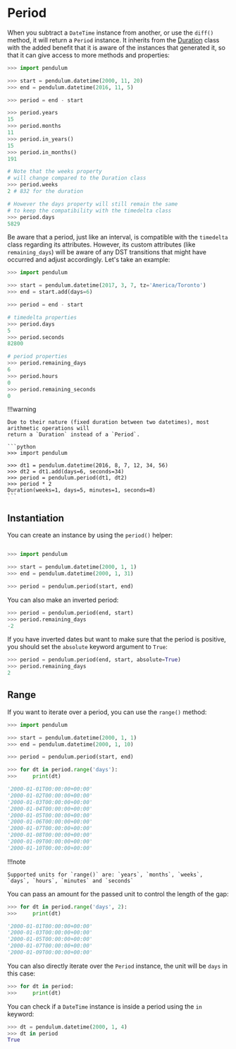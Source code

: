 # Period

When you subtract a `DateTime` instance from another, or use the `diff()` method, it will return a `Period` instance.
It inherits from the [Duration](#duration) class with the added benefit that it is aware of the
instances that generated it, so that it can give access to more methods and properties:

```python
>>> import pendulum

>>> start = pendulum.datetime(2000, 11, 20)
>>> end = pendulum.datetime(2016, 11, 5)

>>> period = end - start

>>> period.years
15
>>> period.months
11
>>> period.in_years()
15
>>> period.in_months()
191

# Note that the weeks property
# will change compared to the Duration class
>>> period.weeks
2 # 832 for the duration

# However the days property will still remain the same
# to keep the compatibility with the timedelta class
>>> period.days
5829
```

Be aware that a period, just like an interval, is compatible with the `timedelta` class regarding
its attributes. However, its custom attributes (like `remaining_days`) will be aware of any DST
transitions that might have occurred and adjust accordingly. Let's take an example:

```python
>>> import pendulum

>>> start = pendulum.datetime(2017, 3, 7, tz='America/Toronto')
>>> end = start.add(days=6)

>>> period = end - start

# timedelta properties
>>> period.days
5
>>> period.seconds
82800

# period properties
>>> period.remaining_days
6
>>> period.hours
0
>>> period.remaining_seconds
0
```

!!!warning

    Due to their nature (fixed duration between two datetimes), most arithmetic operations will
    return a `Duration` instead of a `Period`.

    ```python
    >>> import pendulum

    >>> dt1 = pendulum.datetime(2016, 8, 7, 12, 34, 56)
    >>> dt2 = dt1.add(days=6, seconds=34)
    >>> period = pendulum.period(dt1, dt2)
    >>> period * 2
    Duration(weeks=1, days=5, minutes=1, seconds=8)
    ```


## Instantiation

You can create an instance by using the `period()` helper:

```python

>>> import pendulum

>>> start = pendulum.datetime(2000, 1, 1)
>>> end = pendulum.datetime(2000, 1, 31)

>>> period = pendulum.period(start, end)
```

You can also make an inverted period:

```python
>>> period = pendulum.period(end, start)
>>> period.remaining_days
-2
```

If you have inverted dates but want to make sure that the period is positive,
you should set the `absolute` keyword argument to `True`:

```python
>>> period = pendulum.period(end, start, absolute=True)
>>> period.remaining_days
2
```

## Range

If you want to iterate over a period, you can use the `range()` method:

```python
>>> import pendulum

>>> start = pendulum.datetime(2000, 1, 1)
>>> end = pendulum.datetime(2000, 1, 10)

>>> period = pendulum.period(start, end)

>>> for dt in period.range('days'):
>>>     print(dt)

'2000-01-01T00:00:00+00:00'
'2000-01-02T00:00:00+00:00'
'2000-01-03T00:00:00+00:00'
'2000-01-04T00:00:00+00:00'
'2000-01-05T00:00:00+00:00'
'2000-01-06T00:00:00+00:00'
'2000-01-07T00:00:00+00:00'
'2000-01-08T00:00:00+00:00'
'2000-01-09T00:00:00+00:00'
'2000-01-10T00:00:00+00:00'
```

!!!note

    Supported units for `range()` are: `years`, `months`, `weeks`,
    `days`, `hours`, `minutes` and `seconds`

You can pass an amount for the passed unit to control the length of the gap:

```python
>>> for dt in period.range('days', 2):
>>>     print(dt)

'2000-01-01T00:00:00+00:00'
'2000-01-03T00:00:00+00:00'
'2000-01-05T00:00:00+00:00'
'2000-01-07T00:00:00+00:00'
'2000-01-09T00:00:00+00:00'
```

You can also directly iterate over the `Period` instance,
the unit will be `days` in this case:

```python
>>> for dt in period:
>>>     print(dt)
```

You can check if a `DateTime` instance is inside a period using the `in` keyword:

```python
>>> dt = pendulum.datetime(2000, 1, 4)
>>> dt in period
True
```
